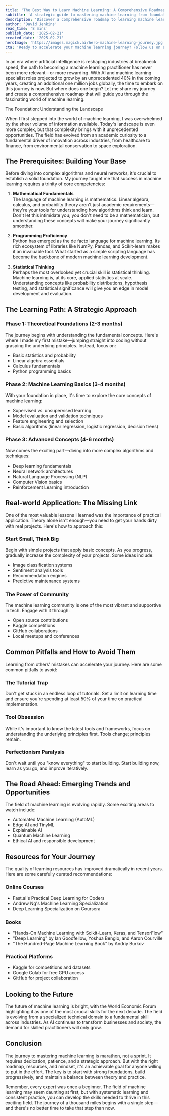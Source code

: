 ```yaml
---
title: 'The Best Way to Learn Machine Learning: A Comprehensive Roadmap for Beginners'
subtitle: 'A strategic guide to mastering machine learning from foundations to advanced concepts'
description: 'Discover a comprehensive roadmap to learning machine learning, from foundational mathematics to advanced algorithms. This guide covers essential prerequisites, learning phases, practical applications, and common pitfalls to avoid, along with curated resources to support your journey into AI and machine learning.'
author: 'David Jenkins'
read_time: '8 mins'
publish_date: '2025-02-21'
created_date: '2025-02-21'
heroImage: 'https://images.magick.ai/hero-machine-learning-journey.jpg'
cta: 'Ready to accelerate your machine learning journey? Follow us on LinkedIn for daily insights, expert tips, and the latest developments in AI and machine learning. Join a community of passionate learners and practitioners!'
---
```


In an era where artificial intelligence is reshaping industries at breakneck speed, the path to becoming a machine learning practitioner has never been more relevant—or more rewarding. With AI and machine learning specialist roles projected to grow by an unprecedented 40% in the coming years, creating an additional one million jobs globally, the time to embark on this journey is now. But where does one begin? Let me share my journey and create a comprehensive roadmap that will guide you through the fascinating world of machine learning.

The Foundation: Understanding the Landscape

When I first stepped into the world of machine learning, I was overwhelmed by the sheer volume of information available. Today's landscape is even more complex, but that complexity brings with it unprecedented opportunities. The field has evolved from an academic curiosity to a fundamental driver of innovation across industries, from healthcare to finance, from environmental conservation to space exploration.

## The Prerequisites: Building Your Base

Before diving into complex algorithms and neural networks, it's crucial to establish a solid foundation. My journey taught me that success in machine learning requires a trinity of core competencies:

1. **Mathematical Fundamentals**  
   The language of machine learning is mathematics. Linear algebra, calculus, and probability theory aren't just academic requirements—they're your tools for understanding how algorithms think and learn. Don't let this intimidate you; you don't need to be a mathematician, but understanding these concepts will make your journey significantly smoother.

2. **Programming Proficiency**  
   Python has emerged as the de facto language for machine learning. Its rich ecosystem of libraries like NumPy, Pandas, and Scikit-learn makes it an invaluable tool. What started as a simple scripting language has become the backbone of modern machine learning development.

3. **Statistical Thinking**  
   Perhaps the most overlooked yet crucial skill is statistical thinking. Machine learning is, at its core, applied statistics at scale. Understanding concepts like probability distributions, hypothesis testing, and statistical significance will give you an edge in model development and evaluation.

## The Learning Path: A Strategic Approach

### Phase 1: Theoretical Foundations (2-3 months)

The journey begins with understanding the fundamental concepts. Here's where I made my first mistake—jumping straight into coding without grasping the underlying principles. Instead, focus on:
- Basic statistics and probability
- Linear algebra essentials
- Calculus fundamentals
- Python programming basics

### Phase 2: Machine Learning Basics (3-4 months)

With your foundation in place, it's time to explore the core concepts of machine learning:
- Supervised vs. unsupervised learning
- Model evaluation and validation techniques
- Feature engineering and selection
- Basic algorithms (linear regression, logistic regression, decision trees)

### Phase 3: Advanced Concepts (4-6 months)

Now comes the exciting part—diving into more complex algorithms and techniques:
- Deep learning fundamentals
- Neural network architectures
- Natural Language Processing (NLP)
- Computer Vision basics
- Reinforcement Learning introduction

## Real-world Application: The Missing Link

One of the most valuable lessons I learned was the importance of practical application. Theory alone isn't enough—you need to get your hands dirty with real projects. Here's how to approach this:

### Start Small, Think Big

Begin with simple projects that apply basic concepts. As you progress, gradually increase the complexity of your projects. Some ideas include:
- Image classification systems
- Sentiment analysis tools
- Recommendation engines
- Predictive maintenance systems

### The Power of Community

The machine learning community is one of the most vibrant and supportive in tech. Engage with it through:
- Open source contributions
- Kaggle competitions
- GitHub collaborations
- Local meetups and conferences

## Common Pitfalls and How to Avoid Them

Learning from others' mistakes can accelerate your journey. Here are some common pitfalls to avoid:

### The Tutorial Trap

Don't get stuck in an endless loop of tutorials. Set a limit on learning time and ensure you're spending at least 50% of your time on practical implementation.

### Tool Obsession

While it's important to know the latest tools and frameworks, focus on understanding the underlying principles first. Tools change; principles remain.

### Perfectionism Paralysis

Don't wait until you "know everything" to start building. Start building now, learn as you go, and improve iteratively.

## The Road Ahead: Emerging Trends and Opportunities

The field of machine learning is evolving rapidly. Some exciting areas to watch include:
- Automated Machine Learning (AutoML)
- Edge AI and TinyML
- Explainable AI
- Quantum Machine Learning
- Ethical AI and responsible development

## Resources for Your Journey

The quality of learning resources has improved dramatically in recent years. Here are some carefully curated recommendations:

### Online Courses

- Fast.ai's Practical Deep Learning for Coders
- Andrew Ng's Machine Learning Specialization
- Deep Learning Specialization on Coursera

### Books

- "Hands-On Machine Learning with Scikit-Learn, Keras, and TensorFlow"
- "Deep Learning" by Ian Goodfellow, Yoshua Bengio, and Aaron Courville
- "The Hundred-Page Machine Learning Book" by Andriy Burkov

### Practical Platforms

- Kaggle for competitions and datasets
- Google Colab for free GPU access
- GitHub for project collaboration

## Looking to the Future

The future of machine learning is bright, with the World Economic Forum highlighting it as one of the most crucial skills for the next decade. The field is evolving from a specialized technical domain to a fundamental skill across industries. As AI continues to transform businesses and society, the demand for skilled practitioners will only grow.

## Conclusion

The journey to mastering machine learning is marathon, not a sprint. It requires dedication, patience, and a strategic approach. But with the right roadmap, resources, and mindset, it's an achievable goal for anyone willing to put in the effort. The key is to start with strong foundations, build progressively, and maintain a balance between theory and practice.

Remember, every expert was once a beginner. The field of machine learning may seem daunting at first, but with systematic learning and consistent practice, you can develop the skills needed to thrive in this exciting field. The journey of a thousand miles begins with a single step—and there's no better time to take that step than now.